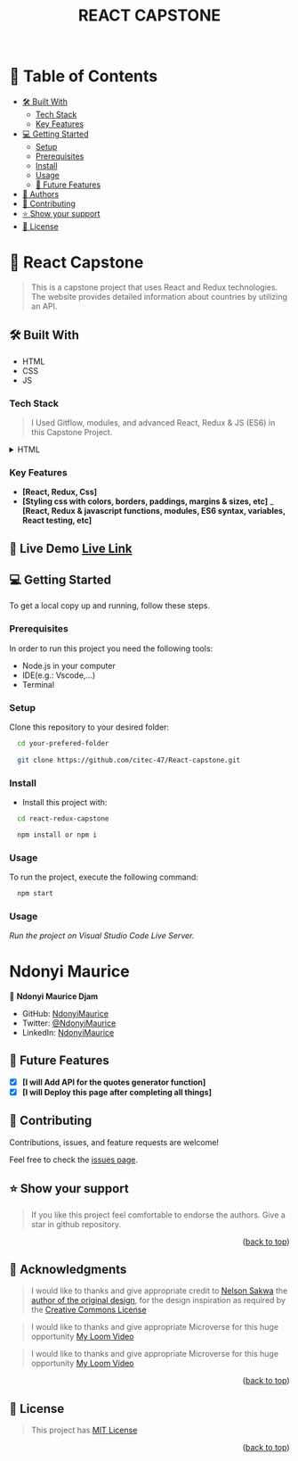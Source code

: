<div align="center"><h1>REACT CAPSTONE</h1></div>
<!-- 
HOW TO USE::
This is an example of how you may give instructions on setting up your project locally.

Modify this file to match your project and remove sections that don't apply.

REQUIRED SECTIONS:
- Table of Contents
- About the Project
  - Built With
- Authors
- Future Features- 
 - Mobile version design
- Desktop version design
- Dynamic HTML for featured-speakers

OPTIONAL SECTIONS:
- FAQ

After you're finished please remove all the comments and instructions!
-->

<div align="center">
  <!-- You are encouraged to replace this logo with your own! Otherwise you can also remove it. -->
  <br/>
</div>

<!-- TABLE OF CONTENTS -->

# 📗 Table of Contents

  - [🛠 Built With](#built-with)
    - [Tech Stack](#tech-stack)
    - [Key Features](#key-features)
- [💻 Getting Started](#getting-started)
  - [Setup](#setup)
  - [Prerequisites](#prerequisites)
  - [Install](#install)
  - [Usage](#usage)
  - [🔭 Future Features](#future-features)
- [👥 Authors](#authors)
- [🤝 Contributing](#contributing)
- [⭐️ Show your support](#support)
- [📝 License](#license)

<!-- PROJECT DESCRIPTION -->

# 📖 React Capstone

> This is a capstone project that uses React and Redux technologies. The website provides detailed information about countries by utilizing an API.

## 🛠 Built With <a name="built-with"></a>
- HTML
- CSS
- JS
### Tech Stack <a name="tech-stack"></a>

> I Used Gitflow, modules, and advanced React, Redux & JS (ES6) in this Capstone Project.

<details>
  <summary>HTML</summary>
  <ul>
    <li><a href="https://www.w3schools.com/html/">HTML</a></li>
     <li><a href="https://www.w3schools.com/css/">CSS</a></li>
     <li><a href="https://www.w3schools.com/css/">Javascript</a></li>
  </ul>
</details>

<!-- Features -->

### Key Features <a name="key-features"></a>

- **[React, Redux, Css]**
- **[Styling css with colors, borders, paddings, margins & sizes, etc]**
_ **[React, Redux & javascript functions, modules, ES6 syntax, variables, React testing, etc]**

## 🚀 Live Demo <a href="https://maurice.onrender.com/">Live Link</a>

<!-- GETTING STARTED -->

## 💻 Getting Started <a name="getting-started"></a>

To get a local copy up and running, follow these steps.

### Prerequisites

In order to run this project you need the following tools:
- Node.js in your computer
- IDE(e.g.: Vscode,...)
- Terminal

### Setup

Clone this repository to your desired folder:

```sh
  cd your-prefered-folder
  
  git clone https://github.com/citec-47/React-capstone.git
```

### Install

- Install this project with:

```sh
  cd react-redux-capstone

  npm install or npm i
```

### Usage

To run the project, execute the following command:

```sh
  npm start

```



### Usage
_Run the project on Visual Studio Code Live Server._
<!--
Example command:

```sh
  rails server
### Deployment

You can deploy this project using:
Not Yet
<!--
Example:

```sh

```
 -->

# <a name="authors">Ndonyi Maurice</a>

👤 **Ndonyi Maurice Djam**

- GitHub: [NdonyiMaurice](https://github.com/citec-47)
- Twitter: [@NdonyiMaurice](https://twitter.com/Ndonyi4)
- LinkedIn: [NdonyiMaurice](https://www.linkedin.com/in/ndonyi-maurice-b5b49b22b/)

## 🔭 Future Features <a name="future-features"></a>

- [x] **[I will Add API for the quotes generator function]**
- [x] **[I will Deploy this page after completing all things]**
<!-- CONTRIBUTING -->

## 🤝 Contributing <a name="contributing"></a>

Contributions, issues, and feature requests are welcome!

Feel free to check the [issues page](../../issues/).

## ⭐️ Show your support <a name="support"></a>

> If you like this project feel comfortable to endorse the authors. Give a star in github repository.

<p align="right">(<a href="#readme-top">back to top</a>)</p>

<!-- ACKNOWLEDGEMENTS -->

## 🙏 Acknowledgments <a name="acknowledgements"></a>

> I would like to thanks and give appropriate credit to [Nelson Sakwa](https://www.behance.net/sakwadesignstudio) the [author of the original design](https://www.behance.net/gallery/31579789/Ballhead-App-(Free-PSDs)), for the design inspiration as required by the [Creative Commons License](https://creativecommons.org/licenses/)


>I would like to thanks and give appropriate Microverse for this huge opportunity  [My Loom Video](https://www.loom.com/share/a304113735bb432b9dab4374efbc095a) 

>I would like to thanks and give appropriate Microverse for this huge opportunity  [My Loom Video](https://www.loom.com/share/b78e8da03e3d47e7bb1b4c16008f15a8/) 

<p align="right">(<a href="#readme-top">back to top</a>)</p>

<!-- LICENSE -->

## 📝 License <a name="License"></a>

> This project has [MIT License](https://github.com/citec-47/React-capstone/blob/map/LICENSE)

<p align="right">(<a href="#readme-top">back to top</a>)</p>

